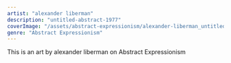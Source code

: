 ```yaml
---
artist: "alexander liberman"
description: "untitled-abstract-1977"
coverImage: "/assets/abstract-expressionism/alexander-liberman_untitled-abstract-1977.jpg"
genre: "Abstract Expressionism"
---
```

This is an art by alexander liberman on Abstract Expressionism

